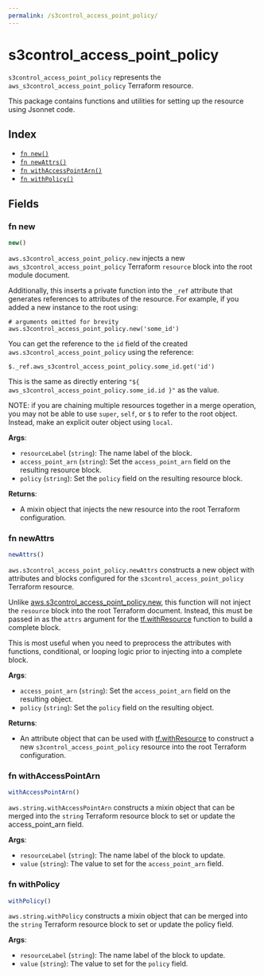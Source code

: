 ```yaml
---
permalink: /s3control_access_point_policy/
---
```


# s3control_access_point_policy

`s3control_access_point_policy` represents the `aws_s3control_access_point_policy` Terraform resource.



This package contains functions and utilities for setting up the resource using Jsonnet code.


## Index

* [`fn new()`](#fn-new)
* [`fn newAttrs()`](#fn-newattrs)
* [`fn withAccessPointArn()`](#fn-withaccesspointarn)
* [`fn withPolicy()`](#fn-withpolicy)

## Fields

### fn new

```ts
new()
```


`aws.s3control_access_point_policy.new` injects a new `aws_s3control_access_point_policy` Terraform `resource`
block into the root module document.

Additionally, this inserts a private function into the `_ref` attribute that generates references to attributes of the
resource. For example, if you added a new instance to the root using:

    # arguments omitted for brevity
    aws.s3control_access_point_policy.new('some_id')

You can get the reference to the `id` field of the created `aws.s3control_access_point_policy` using the reference:

    $._ref.aws_s3control_access_point_policy.some_id.get('id')

This is the same as directly entering `"${ aws_s3control_access_point_policy.some_id.id }"` as the value.

NOTE: if you are chaining multiple resources together in a merge operation, you may not be able to use `super`, `self`,
or `$` to refer to the root object. Instead, make an explicit outer object using `local`.

**Args**:
  - `resourceLabel` (`string`): The name label of the block.
  - `access_point_arn` (`string`): Set the `access_point_arn` field on the resulting resource block.
  - `policy` (`string`): Set the `policy` field on the resulting resource block.

**Returns**:
- A mixin object that injects the new resource into the root Terraform configuration.


### fn newAttrs

```ts
newAttrs()
```


`aws.s3control_access_point_policy.newAttrs` constructs a new object with attributes and blocks configured for the `s3control_access_point_policy`
Terraform resource.

Unlike [aws.s3control_access_point_policy.new](#fn-new), this function will not inject the `resource`
block into the root Terraform document. Instead, this must be passed in as the `attrs` argument for the
[tf.withResource](https://github.com/tf-libsonnet/core/tree/main/docs#fn-withresource) function to build a complete block.

This is most useful when you need to preprocess the attributes with functions, conditional, or looping logic prior to
injecting into a complete block.

**Args**:
  - `access_point_arn` (`string`): Set the `access_point_arn` field on the resulting object.
  - `policy` (`string`): Set the `policy` field on the resulting object.

**Returns**:
  - An attribute object that can be used with [tf.withResource](https://github.com/tf-libsonnet/core/tree/main/docs#fn-withresource) to construct a new `s3control_access_point_policy` resource into the root Terraform configuration.


### fn withAccessPointArn

```ts
withAccessPointArn()
```

`aws.string.withAccessPointArn` constructs a mixin object that can be merged into the `string`
Terraform resource block to set or update the access_point_arn field.



**Args**:
  - `resourceLabel` (`string`): The name label of the block to update.
  - `value` (`string`): The value to set for the `access_point_arn` field.


### fn withPolicy

```ts
withPolicy()
```

`aws.string.withPolicy` constructs a mixin object that can be merged into the `string`
Terraform resource block to set or update the policy field.



**Args**:
  - `resourceLabel` (`string`): The name label of the block to update.
  - `value` (`string`): The value to set for the `policy` field.

